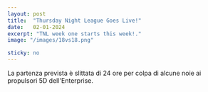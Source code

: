 ```yaml
---
layout: post
title:  "Thursday Night League Goes Live!"
date:   02-01-2024
excerpt: "TNL week one starts this week!."
image: "/images/18vs18.png"

sticky: no
---
```



La partenza prevista è slittata di 24 ore per colpa di alcune noie ai propulsori 5D dell'Enterprise.<br>

